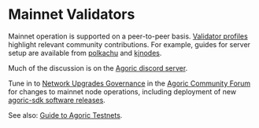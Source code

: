 # Mainnet Validators

Mainnet operation is supported on a peer-to-peer basis.
[Validator profiles](https://community.agoric.com/c/validators/validator-profiles/24)
highlight relevant community contributions.
For example, guides for server setup are available from
[polkachu](https://github.com/Agoric/validator-profiles/tree/main/polkachu.com) and
[kjnodes](https://community.agoric.com/t/validator-profile-kjnodes/314).

Much of the discussion is on the [Agoric discord server](https://agoric.com/discord).
 
Tune in to [Network Upgrades Governance](https://community.agoric.com/c/governance/network-upgrades/15) in the [Agoric Community Forum](https://community.agoric.com/) for changes to mainnet node operations, including deployment of
new [agoric-sdk software releases](https://github.com/Agoric/agoric-sdk/releases).

See also: [Guide to Agoric Testnets](https://community.agoric.com/t/guide-to-agoric-testnets/515).
